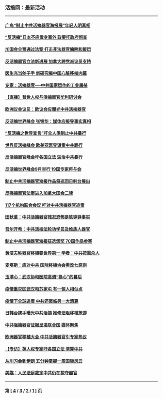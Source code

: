 ### 活摘网：最新活动
---
#### [广岛“制止中共活摘器官海报展”年轻人明真相](../../pages/nf5883/n14053657.md?10120430) 
#### [“反活摘”日本不应置身事外 政要吁政府彻查](../../pages/nf5883/n13971188.md?10120430) 
#### [加国会全票通过法案 打击非法器官摘除和贩运](../../pages/nf5883/n13884924.md?10120430) 
#### [反活摘器官立法新进展 加拿大跨党派议员支持](../../pages/nf5883/n13876061.md?10120430) 
#### [医生充当刽子手 新研究揭中国心脏移植内幕](../../pages/nf5883/n13772291.md?10120430) 
#### [专家：活摘器官──中共国家运作的工业屠杀](../../pages/nf5883/n13761178.md?10120430) 
#### [【直播】普世人权与活摘器官牟利研讨会](../../pages/nf5883/n13425146.md?10120430) 
#### [欧洲议会议员：欧议会应曝光中共活摘器官](../../pages/nf5883/n13336571.md?10120430) 
#### [反活摘世界峰会 张锦华：媒体应报导事实真相](../../pages/nf5883/n13278502.md?10120430) 
#### [“反活摘之世界宣言”吁全人类制止中共暴行](../../pages/nf5883/n13259730.md?10120430) 
#### [世界反活摘峰会 欧美亚医界谴责中共罪行](../../pages/nf5883/n13253550.md?10120430) 
#### [反活摘器官峰会吁各国立法 惩治中共暴行](../../pages/nf5883/n13245052.md?10120430) 
#### [反活摘世界峰会9月举行 19国专家将与会](../../pages/nf5883/n13201492.md?10120430) 
#### [制止中共活摘器官海报作品将巡回日韩台展出](../../pages/nf5883/n13177791.md?10120430) 
#### [反强摘器官法案进入加拿大国会二读](../../pages/nf5883/n13033450.md?10120430) 
#### [117个机构联合会议 吁对中共活摘器官追责](../../pages/nf5883/n12775087.md?10120430) 
#### [田秋堇：中共活摘器官残忍恐怖是铁铮铮事实](../../pages/nf5883/n12702148.md?10120430) 
#### [吾尔开希：中共活摘法轮功学员及维族人器官](../../pages/nf5883/n12693197.md?10120430) 
#### [制止中共活摘器官海报征选颁奖 70国作品参赛](../../pages/nf5883/n12692050.md?10120430) 
#### [黄洁夫称器官移植要世界第一 学者：中共按需杀人](../../pages/nf5883/n12572329.md?10120430) 
#### [麦塔斯：应对中共 国际移植协会需改七原则](../../pages/nf5883/n12514711.md?10120430) 
#### [玉清心：武汉协和医院高调“换心”的幕后](../../pages/nf5883/n12298730.md?10120430) 
#### [疫情重灾区武汉和苏家屯 有一惊人相似点](../../pages/nf5883/n12150824.md?10120430) 
#### [疫情下全球追责 中共还面临另一大清算](../../pages/nf5883/n12070397.md?10120430) 
#### [日韩台携手曝光中共活摘 推修法阻移植旅游](../../pages/nf5883/n11712046.md?10120430) 
#### [中共强摘器官证据呈递联合国 媒体聚焦](../../pages/nf5883/n11546426.md?10120430) 
#### [欧洲器官移植大会 中共活摘器官引专家热议](../../pages/nf5883/n11539095.md?10120430) 
#### [【专访】英人权专家吁各国立法 清算中共](../../pages/nf5883/n11367315.md?10120430) 
#### [从川习会到伊朗 五分钟掌握一周国际风云](../../pages/nf5883/n11338520.md?10120430) 
#### [美媒：人民法庭裁定中共仍在掠夺器官](../../pages/nf5883/n11334897.md?10120430) 

---
#### 第 [ [4](./4.md?10120430) / [3](./3.md?10120430) / [2](./2.md?10120430) / [1](./1.md?10120430) ] 页
